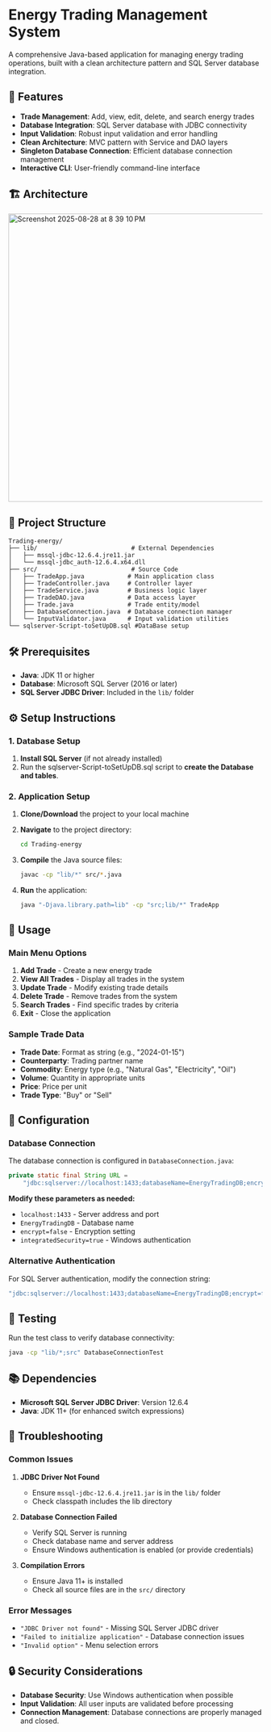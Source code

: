 # Energy Trading Management System

A comprehensive Java-based application for managing energy trading operations, built with a clean architecture pattern and SQL Server database integration.

## 🚀 Features

- **Trade Management**: Add, view, edit, delete, and search energy trades
- **Database Integration**: SQL Server database with JDBC connectivity
- **Input Validation**: Robust input validation and error handling
- **Clean Architecture**: MVC pattern with Service and DAO layers
- **Singleton Database Connection**: Efficient database connection management
- **Interactive CLI**: User-friendly command-line interface

## 🏗️ Architecture
<img width="1269" height="571" alt="Screenshot 2025-08-28 at 8 39 10 PM" src="https://github.com/user-attachments/assets/8ad87482-a60c-4f40-b22e-982602735663" />


## 📁 Project Structure

```
Trading-energy/
├── lib/                          # External Dependencies
│   ├── mssql-jdbc-12.6.4.jre11.jar
│   └── mssql-jdbc_auth-12.6.4.x64.dll
├── src/                          # Source Code
│   ├── TradeApp.java            # Main application class
│   ├── TradeController.java     # Controller layer
│   ├── TradeService.java        # Business logic layer
│   ├── TradeDAO.java            # Data access layer
│   ├── Trade.java               # Trade entity/model
│   ├── DatabaseConnection.java  # Database connection manager
│   └── InputValidator.java      # Input validation utilities
└── sqlserver-Script-toSetUpDB.sql #DataBase setup
```

## 🛠️ Prerequisites

- **Java**: JDK 11 or higher
- **Database**: Microsoft SQL Server (2016 or later)
- **SQL Server JDBC Driver**: Included in the `lib/` folder

## ⚙️ Setup Instructions

### 1. Database Setup

1. **Install SQL Server** (if not already installed)
2. Run the sqlserver-Script-toSetUpDB.sql script to **create the Database and tables**.
   
### 2. Application Setup

1. **Clone/Download** the project to your local machine
2. **Navigate** to the project directory:
   ```bash
   cd Trading-energy
   ```

3. **Compile** the Java source files:
   ```bash
   javac -cp "lib/*" src/*.java
   ```

4. **Run** the application:
   ```bash
   java "-Djava.library.path=lib" -cp "src;lib/*" TradeApp
   ```

## 🎯 Usage

### Main Menu Options

1. **Add Trade** - Create a new energy trade
2. **View All Trades** - Display all trades in the system
3. **Update Trade** - Modify existing trade details
4. **Delete Trade** - Remove trades from the system
5. **Search Trades** - Find specific trades by criteria
6. **Exit** - Close the application

### Sample Trade Data

- **Trade Date**: Format as string (e.g., "2024-01-15")
- **Counterparty**: Trading partner name
- **Commodity**: Energy type (e.g., "Natural Gas", "Electricity", "Oil")
- **Volume**: Quantity in appropriate units
- **Price**: Price per unit
- **Trade Type**: "Buy" or "Sell"

## 🔧 Configuration

### Database Connection

The database connection is configured in `DatabaseConnection.java`:

```java
private static final String URL = 
    "jdbc:sqlserver://localhost:1433;databaseName=EnergyTradingDB;encrypt=false;integratedSecurity=true;";
```

**Modify these parameters as needed:**
- `localhost:1433` - Server address and port
- `EnergyTradingDB` - Database name
- `encrypt=false` - Encryption setting
- `integratedSecurity=true` - Windows authentication

### Alternative Authentication

For SQL Server authentication, modify the connection string:
```java
"jdbc:sqlserver://localhost:1433;databaseName=EnergyTradingDB;encrypt=false;user=YourUsername;password=YourPassword;"
```

## 🧪 Testing

Run the test class to verify database connectivity:
```bash
java -cp "lib/*;src" DatabaseConnectionTest
```

## 📚 Dependencies

- **Microsoft SQL Server JDBC Driver**: Version 12.6.4
- **Java**: JDK 11+ (for enhanced switch expressions)

## 🚨 Troubleshooting

### Common Issues

1. **JDBC Driver Not Found**
   - Ensure `mssql-jdbc-12.6.4.jre11.jar` is in the `lib/` folder
   - Check classpath includes the lib directory

2. **Database Connection Failed**
   - Verify SQL Server is running
   - Check database name and server address
   - Ensure Windows authentication is enabled (or provide credentials)

3. **Compilation Errors**
   - Ensure Java 11+ is installed
   - Check all source files are in the `src/` directory

### Error Messages

- `"JDBC Driver not found"` - Missing SQL Server JDBC driver
- `"Failed to initialize application"` - Database connection issues
- `"Invalid option"` - Menu selection errors

## 🔒 Security Considerations

- **Database Security**: Use Windows authentication when possible
- **Input Validation**: All user inputs are validated before processing
- **Connection Management**: Database connections are properly managed and closed.
